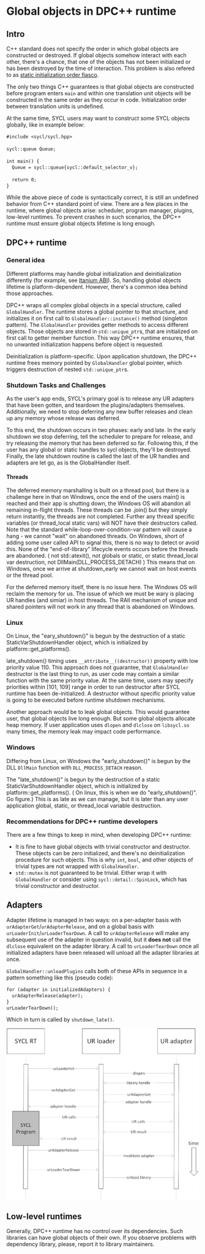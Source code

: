 # Global objects in DPC++ runtime

## Intro

C++ standard does not specify the order in which global objects are constructed
or destroyed. If global objects somehow interact with each other, there's a
chance, that one of the objects has not been initialized or has been destroyed
by the time of interaction. This problem is also refered to as 
[static initialization order fiasco].

The only two things C++ guarantees is that global objects are constructed before
program enters `main` and within one translation unit objects will be 
constructed in the same order as they occur in code. Initialization order 
between translation units is undefined.

At the same time, SYCL users may want to construct some SYCL objects globally,
like in example below:

```
#include <sycl/sycl.hpp>

sycl::queue Queue;

int main() {
  Queue = sycl::queue{sycl::default_selector_v};

  return 0;
}
```

While the above piece of code is syntactically correct, it is still an undefined
behavior from C++ standard point of view. There are a few places in the runtime,
where global objects arise: scheduler, program manager, plugins, low-level
runtimes. To prevent crashes in such scenarios, the DPC++ runtime must ensure
global objects lifetime is long enough.

## DPC++ runtime

### General idea

Different platforms may handle global initialization and deinitialization
differently (for example, see [Itanium ABI]). So, handling global objects
lifetime is platform-dependent. However, there's a common idea behind those
approaches.

DPC++ wraps all complex global objects in a special structure, called 
`GlobalHandler`. The runtime stores a global pointer to that structure, and
initializes it on first call to `GlobalHandler::instance()` method (singleton
pattern). The `GlobalHandler` provides getter methods to access different
objects. Those objects are stored in `std::unique_ptr`s, that are initialized
on first call to getter member function. This way DPC++ runtime ensures, that
no unwanted initialization happens before object is requested.

Deinitialization is platform-specific. Upon application shutdown, the DPC++
runtime frees memory pointed by `GlobalHandler` global pointer, which triggers
destruction of nested `std::unique_ptr`s.

### Shutdown Tasks and Challenges

As the user's app ends, SYCL's primary goal is to release any UR adapters that 
have been gotten, and teardown the plugins/adapters themselves.  Additionally, 
we need to stop deferring any new buffer releases and clean up any memory 
whose release was deferred. 

To this end, the shutdown occurs in two phases: early and late.  In the early
shutdown we stop deferring, tell the scheduler to prepare for release, and
try releasing the memory that has been deferred so far.  Following this, if 
the user has any global or static handles to sycl objects, they'll be destroyed.
Finally, the late shutdown routine is called the last of the UR handles and 
adapters are let go, as is the GlobalHandler itself.

#### Threads
The deferred memory marshalling is built on a thread pool, but there is a
challenge here in that on Windows, once the end of the users main() is reached
and their app is shutting down, the Windows OS will abandon all remaining 
in-flight threads. These threads can be .join() but they simply return instantly,
the threads are not completed. Further any thread specific variables
(or thread_local static vars) will NOT have their destructors called.  Note
that the standard while-loop-over-condition-var pattern will cause a hang - 
we cannot "wait" on abandoned threads. 
On Windows, short of adding some user called API to signal this, there is 
no way to detect or avoid this. None of the "end-of-library" lifecycle events
occurs before the threads are abandoned.  ( not std::atexit(), not globals or 
static, or static thread_local var destruction, not DllMain(DLL_PROCESS_DETACH) )
This means that on Windows, once we arrive at shutdown_early we cannot wait on
host events or the thread pool. 

For the deferred memory itself, there is no issue here. The Windows OS will
reclaim the memory for us. The issue of which we must be wary is placing UR 
handles (and simiar) in host threads. The RAII mechanism of unique and 
shared pointers will not work in any thread that is abandoned on Windows. 


### Linux

On Linux, the "eary_shutdown()" is begun by the destruction of a static
StaticVarShutdownHandler object, which is initialized by 
platform::get_platforms().

late_shutdown() timing uses `__attribute__((destructor))` property with low
priority value 110. This approach does not guarantee, that `GlobalHandler`
destructor is the last thing to run, as user code may contain a similar function
with the same priority value. At the same time, users may specify priorities
within [101, 109] range in order to run destructor after SYCL runtime has been
de-initialized. A destructor without specific priority value is going to be
executed before runtime shutdown mechanisms.

Another approach would be to leak global objects. This would guarantee user,
that global objects live long enough. But some global objects allocate heap
memory. If user application uses `dlopen` and `dlclose` on `libsycl.so` many
times, the memory leak may impact code performance.

### Windows

Differing from Linux, on Windows the "early_shutdown()" is begun by the DLL `DllMain`
function with `DLL_PROCESS_DETACH` reason. 

The "late_shutdown()" is begun by the destruction of a static StaticVarShutdownHandler object, which is initialized by platform::get_platforms().  ( On linux, this is when we do "early_shutdown()". Go figure.)  This is as late as we can manage, but it is later than any user application global, static, or thread_local variable destruction.

### Recommendations for DPC++ runtime developers

There are a few things to keep in mind, when developing DPC++ runtime:

- It is fine to have global objects with trivial constructor and destructor.
These objects can be zero initialized, and there's no deinitialization procedure
for such objects. This is why `int`, `bool`, and other objects of trivial types
are not wrapped with `GlobalHandler`.
- `std::mutex` is not guaranteed to be trivial. Either wrap it with
`GlobalHandler` or consider using `sycl::detail::SpinLock`, which has trivial
constructor and destructor.

## Adapters

Adapter lifetime is managed in two ways: on a per-adapter basis with
`urAdapterGet`/`urAdapterRelease`, and on a global basis with
`urLoaderInit`/`urLoaderTearDown`. A call to `urAdapterRelease` will make any
subsequent use of the adapter in question invalid, but it **does not** call the
`dlclose` equivalent on the adapter library. A call to `urLoaderTearDown` once
all initialized adapters have been released will unload all the adapter
libraries at once.

`GlobalHandler::unloadPlugins` calls both of these APIs in sequence in a pattern
something like this (pseudo code):

```
for (adapter in initializedAdapters) {
  urAdapterRelease(adapter);
}
urLoaderTearDown();
```

Which in turn is called by `shutdown_late()`.

![](images/adapter-lifetime.jpg)

## Low-level runtimes

Generally, DPC++ runtime has no control over its dependencies. Such libraries
can have global objects of their own. If you observe problems with dependency
library, please, report it to library maintainers.

[static initialization order fiasco]: https://isocpp.org/wiki/faq/ctors#static-init-order
[Itanium ABI]: https://itanium-cxx-abi.github.io/cxx-abi/abi.html#dso-dtor
